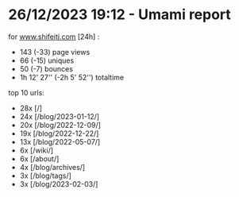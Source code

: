 # 26/12/2023 19:12 - Umami report
for www.shifeiti.com [24h] :

 - 143 (-33) page views
 - 66 (-15) uniques
 - 50 (-7) bounces
 - 1h 12' 27'' (-2h 5' 52'') totaltime


top 10 urls:
 - 28x [/]
 - 24x [/blog/2023-01-12/]
 - 20x [/blog/2022-12-09/]
 - 19x [/blog/2022-12-22/]
 - 13x [/blog/2022-05-07/]
 - 6x [/wiki/]
 - 6x [/about/]
 - 4x [/blog/archives/]
 - 3x [/blog/tags/]
 - 3x [/blog/2023-02-03/]


